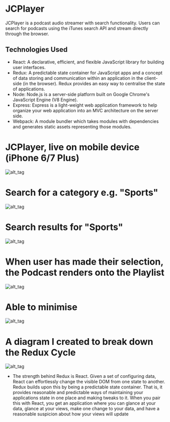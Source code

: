 # JCPlayer

JCPlayer is a podcast audio streamer with search functionality. Users can search for podcasts using the iTunes search API and stream directly through the browser.

## Technologies Used
- React: A declarative, efficient, and flexible JavaScript library for building user interfaces. 
- Redux: A predictable state container for JavaScript apps and a concept of data storing and communication within an application in the client-side (in the browser). Redux provides an easy way to centralise the state of applications.
- Node: Node.js is a server-side platform built on Google Chrome's JavaScript Engine (V8 Engine).
- Express: Express is a light-weight web application framework to help organize your web application into an MVC architecture   on the server side.
- Webpack: A module bundler which takes modules with dependencies and generates static assets representing those modules.

# JCPlayer, live on mobile device (iPhone 6/7 Plus)
![alt_tag](https://github.com/JohnChangUK/JCPlayer/blob/master/Pic%201.png)

# Search for a category e.g. "Sports"
![alt_tag](https://github.com/JohnChangUK/JCPlayer/blob/master/Pic%202.png)

# Search results for "Sports"
![alt_tag](https://github.com/JohnChangUK/JCPlayer/blob/master/Pic%203.png)

# When user has made their selection, the Podcast renders onto the Playlist
![alt_tag](https://github.com/JohnChangUK/JCPlayer/blob/master/Pic%204.png)

# Able to minimise
![alt_tag](https://github.com/JohnChangUK/JCPlayer/blob/master/Pic%205.png)

# A diagram I created to break down the Redux Cycle

![alt_tag](https://github.com/JohnChangUK/JCPlayer/blob/master/redux.png)

- The strength behind Redux is React.  Given a set of configuring data, React can effortlessly change the visible DOM from one state to another.  Redux builds upon this by being a predictable state container.  That is, it provides reasonable and predictable ways of maintaining your applications state in one place and making tweaks to it.  When you pair this with React, you get an application where you can glance at your data, glance at your views, make one change to your data, and have a reasonable suspicion about how your views will update
